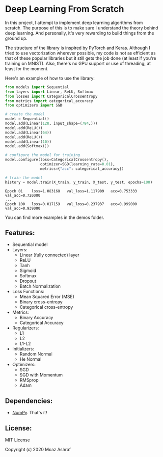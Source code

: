# Deep Learning From Scratch
In this project, I attempt to implement deep learning algorithms from scratch. The
purpose of this is to make sure I understand the theory behind deep learning. And
personally, it's very rewarding to build things from the ground up.

The structure of the library is inspired by PyTorch and Keras. Although I tried to use
vectorization wherever possible, my code is not as efficient as that of these popular
libraries but it still gets the job done (at least if you're training on MNIST). Also,
there's no GPU support or use of threading, at least for the moment.

Here's an example of how to use the library:

```python
from models import Sequential
from layers import Linear, ReLU, Softmax
from losses import CategoricalCrossentropy
from metrics import categorical_accuracy
from optimizers import SGD

# create the model
model = Sequential()
model.add(Linear(128, input_shape=(784,)))
model.add(ReLU())
model.add(Linear(64))
model.add(ReLU())
model.add(Linear(10))
model.add(Softmax())

# configure the model for training
model.configure(loss=CategoricalCrossentropy(),
                optimizer=SGD(learning_rate=0.01),
                metrics={"acc": categorical_accuracy})

# train the model
history = model.train(X_train, y_train, X_test, y_test, epochs=100)
```

```
Epoch 01	loss=1.083168	val_loss=1.117989	acc=0.753333	val_acc=0.720000
...
Epoch 100	loss=0.017159	val_loss=0.237937	acc=0.999000	val_acc=0.939000
```

You can find more examples in the demos folder.

## Features:
- Sequential model
- Layers:
  - Linear (fully connected) layer
  - ReLU
  - Tanh
  - Sigmoid
  - Softmax
  - Dropout
  - Batch Normalization
- Loss Functions:
  - Mean Squared Error (MSE)
  - Binary cross-entropy
  - Categorical cross-entropy
- Metrics:
  - Binary Accuracy
  - Categorical Accuracy
- Regularizers:
  - L1
  - L2
  - L1-L2
- Initializers:
  - Random Normal
  - He Normal
- Optimizers:
  - SGD
  - SGD with Momentum
  - RMSprop
  - Adam

## Dependencies:
- [NumPy](https://numpy.org/). That's it!

## License:
MIT License

Copyright (c) 2020 Moaz Ashraf